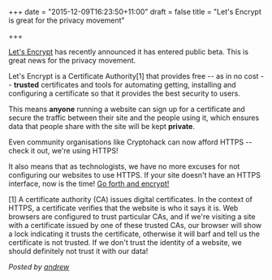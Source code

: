 +++
date = "2015-12-09T16:23:50+11:00"
draft = false
title = "Let's Encrypt is great for the privacy movement"

+++

[Let's Encrypt](https://letsencrypt.org/) has recently announced it has entered public beta. This is great news for the privacy movement.

Let's Encrypt is a Certificate Authority[1] that provides free -- as in no cost -- **trusted** certificates and tools for automating getting, installing and configuring a certificate so that it provides the best security to users.

This means **anyone** running a website can sign up for a certificate and secure the traffic between their site and the people using it, which ensures data that people share with the site will be kept **private**.

Even community organisations like Cryptohack can now afford HTTPS -- check it out, we're using HTTPS!

It also means that as technologists, we have no more excuses for not configuring our websites to use HTTPS. If your site doesn't have an HTTPS interface, now is the time! [Go forth and encrypt!](https://letsencrypt.readthedocs.org/en/latest/)

[1] A certificate authority (CA) issues digital certificates. In the context of HTTPS, a certificate verifies that the website is who it says it is. Web browsers are configured to trust particular CAs, and if we're visiting a site with a certificate issued by one of these trusted CAs, our browser will show a lock indicating it trusts the certificate, otherwise it will barf and tell us the certificate is not trusted. If we don't trust the identity of a website, we should definitely not trust it with our data!

*Posted by [andrew](https://twitter.com/whereismytaco)*
